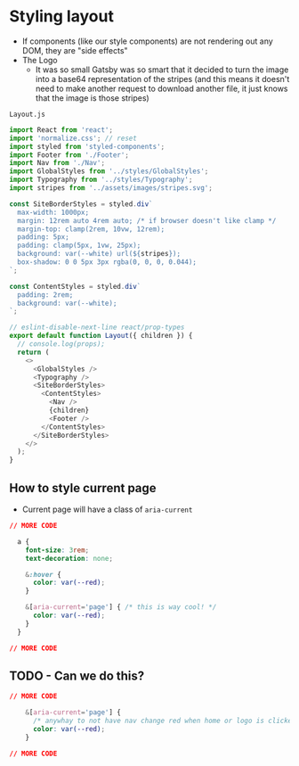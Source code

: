 # Styling layout
* If components (like our style components) are not rendering out any DOM, they are "side effects"
* The Logo
    - It was so small Gatsby was so smart that it decided to turn the image into a base64 representation of the stripes (and this means it doesn't need to make another request to download another file, it just knows that the image is those stripes)

`Layout.js`

```js
import React from 'react';
import 'normalize.css'; // reset
import styled from 'styled-components';
import Footer from './Footer';
import Nav from './Nav';
import GlobalStyles from '../styles/GlobalStyles';
import Typography from '../styles/Typography';
import stripes from '../assets/images/stripes.svg';

const SiteBorderStyles = styled.div`
  max-width: 1000px;
  margin: 12rem auto 4rem auto; /* if browser doesn't like clamp */
  margin-top: clamp(2rem, 10vw, 12rem);
  padding: 5px;
  padding: clamp(5px, 1vw, 25px);
  background: var(--white) url(${stripes});
  box-shadow: 0 0 5px 3px rgba(0, 0, 0, 0.044);
`;

const ContentStyles = styled.div`
  padding: 2rem;
  background: var(--white);
`;

// eslint-disable-next-line react/prop-types
export default function Layout({ children }) {
  // console.log(props);
  return (
    <>
      <GlobalStyles />
      <Typography />
      <SiteBorderStyles>
        <ContentStyles>
          <Nav />
          {children}
          <Footer />
        </ContentStyles>
      </SiteBorderStyles>
    </>
  );
}
```

## How to style current page
* Current page will have a class of `aria-current`

```css
// MORE CODE

  a {
    font-size: 3rem;
    text-decoration: none;

    &:hover {
      color: var(--red);
    }

    &[aria-current='page'] { /* this is way cool! */
      color: var(--red);
    }
  }

// MORE CODE
```

## TODO - Can we do this?
```css
// MORE CODE

    &[aria-current='page'] {
      /* anywhay to not have nav change red when home or logo is clicked? */
      color: var(--red);
    }

// MORE CODE
```

